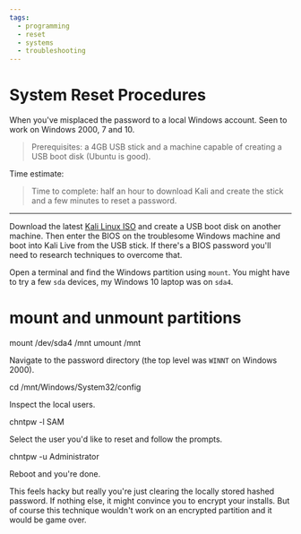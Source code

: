 ```yaml
---
tags:
  - programming
  - reset
  - systems
  - troubleshooting
---
```





# System Reset Procedures

When you've misplaced the password to a local Windows account. Seen to work on
Windows 2000, 7 and 10.

> Prerequisites: a 4GB USB stick and a machine capable of creating a USB boot
> disk (Ubuntu is good).

Time estimate:

> Time to complete: half an hour to download Kali and
> create the stick and a few minutes to reset a password.

---

Download the latest [Kali Linux ISO](https://www.kali.org/downloads/) and
create a USB boot disk on another machine. Then enter the BIOS on the
troublesome Windows machine and boot into Kali Live from the USB stick. If
there's a BIOS password you'll need to research techniques to overcome that.

Open a terminal and find the Windows partition using `mount`. You might have to
try a few `sda` devices, my Windows 10 laptop was on `sda4`.

# mount and unmount partitions
mount /dev/sda4 /mnt
umount /mnt

Navigate to the password directory (the top level was `WINNT` on Windows 2000).

cd /mnt/Windows/System32/config

Inspect the local users.

chntpw -l SAM

Select the user you'd like to reset and follow the prompts.

chntpw -u Administrator

Reboot and you're done.

This feels hacky but really you're just clearing the locally stored hashed
password. If nothing else, it might convince you to encrypt your installs. But
of course this technique wouldn't work on an encrypted partition and it would
be game over.

